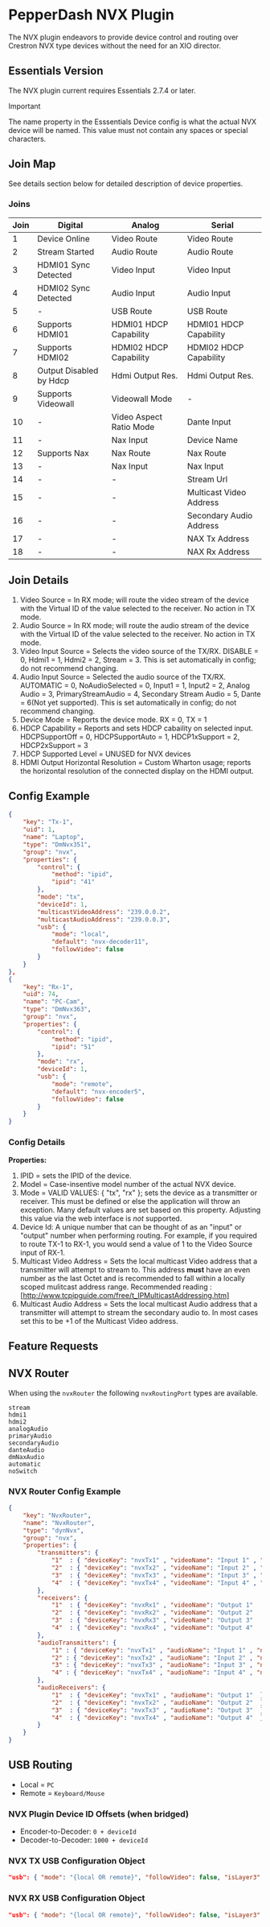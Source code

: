# PepperDash NVX Plugin

The NVX plugin endeavors to provide device control and routing over Crestron NVX type devices without the need for an XIO director.

## Essentials Version

The NVX plugin current requires Essentials 2.7.4 or later.

> [!IMPORTANT]
> The name property in the Esssentials Device config is what the actual NVX device will be named.  This value must not contain any spaces or special characters.  

## Join Map

See details section below for detailed description of device properties.

### Joins

| Join | Digital                | Analog                   | Serial                   |
| ---- | ---------------------- | ------------------------ | ------------------------ |
| 1    | Device Online          | Video Route              | Video Route              |
| 2    | Stream Started         | Audio Route              | Audio Route              |
| 3    | HDMI01 Sync Detected   | Video Input              | Video Input              |
| 4    | HDMI02 Sync Detected   | Audio Input              | Audio Input              |
| 5    | -                      | USB Route                | USB Route                |
| 6    | Supports HDMI01        | HDMI01 HDCP Capability   | HDMI01 HDCP Capability   |
| 7    | Supports HDMI02        | HDMI02 HDCP Capability   | HDMI02 HDCP Capability   |
| 8    | Output Disabled by Hdcp| Hdmi Output Res.         | Hdmi Output Res.         |
| 9    | Supports Videowall     | Videowall Mode           | -                        |
| 10   | -                      | Video Aspect Ratio Mode  | Dante Input              |
| 11   | -                      | Nax Input                | Device Name              |
| 12   | Supports Nax           | Nax Route                | Nax Route                |
| 13   | -                      | Nax Input                | Nax Input                |
| 14   | -                      | -                        | Stream Url               |
| 15   | -                      | -                        | Multicast Video Address  |
| 16   | -                      | -                        | Secondary Audio Address  |
| 17   | -                      | -                        | NAX Tx Address           |
| 18   | -                      | -                        | NAX Rx Address           |

## Join Details

1. Video Source = In RX mode; will route the video stream of the device with the Virtual ID of the value selected to the receiver.  No action in TX mode.
2. Audio Source = In RX mode; will route the audio stream of the device with the Virtual ID of the value selected to the receiver.  No action in TX mode.
3. Video Input Source = Selects the video source of the TX/RX.  DISABLE = 0, Hdmi1 = 1, Hdmi2 = 2, Stream = 3.  This is set automatically in config; do not recommend changing.
4. Audio Input Source = Selected the audio source of the TX/RX.  AUTOMATIC = 0, NoAudioSelected = 0, Input1 = 1, Input2 = 2, Analog Audio = 3, PrimaryStreamAudio = 4, Secondary Stream Audio = 5, Dante = 6(Not yet supported).  This is set automatically in config; do not recommend changing.
5. Device Mode = Reports the device mode.  RX = 0, TX = 1
6. HDCP Capability = Reports and sets HDCP cabaility on selected input.  HDCPSupportOff = 0, HDCPSupportAuto = 1, HDCP1xSupport = 2, HDCP2xSupport = 3
7. HDCP Supported Level = UNUSED for NVX devices
8. HDMI Output Horizontal Resolution = Custom Wharton usage; reports the horizontal resolution of the connected display on the HDMI output.

## Config Example

```JSON
{
    "key": "Tx-1",
    "uid": 1,
    "name": "Laptop",
    "type": "DmNvx351",
    "group": "nvx",
    "properties": {
        "control": {
            "method": "ipid",
            "ipid": "41"
        },
        "mode": "tx",
        "deviceId": 1,
        "multicastVideoAddress": "239.0.0.2",
        "multicastAudioAddress": "239.0.0.3",
        "usb": {
            "mode": "local",
            "default": "nvx-decoder11",
            "followVideo": false
        }
    }
},
{
    "key": "Rx-1",
    "uid": 74,
    "name": "PC-Cam",
    "type": "DmNvx363",
    "group": "nvx",
    "properties": {
        "control": {
            "method": "ipid",
            "ipid": "51"
        },
        "mode": "rx",
        "deviceId": 1,
        "usb": {
            "mode": "remote",
            "default": "nvx-encoder5",
            "followVideo": false
        }
    }
}
```

### Config Details

__Properties:__

1. IPID = sets the IPID of the device.
2. Model = Case-insentive model number of the actual NVX device.
3. Mode = VALID VALUES: { "tx", "rx" }; sets the device as a transmitter or receiver.  This must be defined or else the application
will throw an exception.  Many default values are set based on this property.  Adjusting this value via the web interface is _not_ supported.
4. Device Id: A unique number that can be thought of as an "input" or "output" number when performing routing.  For example, if you required to route
TX-1 to RX-1, you would send a value of 1 to the Video Source input of RX-1.
5. Multicast Video Address = Sets the local multicast Video address that a transmitter will attempt to stream to.  This address __must__ have an even number as the last Octet and is recommended to fall within a locally scoped mulitcast address range. Recommended reading : [http://www.tcpipguide.com/free/t_IPMulticastAddressing.htm]
6. Multicast Audio Address = Sets the local multicast Audio address that a transmitter will attempt to stream the secondary audio to.  In most cases set this to be +1 of the Multicast Video address.

## Feature Requests

## NVX Router

When using the `nvxRouter` the following `nvxRoutingPort` types are available.

```
stream
hdmi1
hdmi2
analogAudio
primaryAudio
secondaryAudio
danteAudio
dmNaxAudio
automatic
noSwitch
```

### NVX Router Config Example

```json
{
    "key": "NvxRouter",
    "name": "NvxRouter",
    "type": "dynNvx",
    "group": "nvx",
    "properties": {
        "transmitters": {
            "1"  : { "deviceKey": "nvxTx1" , "videoName": "Input 1" , "nvxRoutingPort": "hdmi1" },
            "2"  : { "deviceKey": "nvxTx2" , "videoName": "Input 2" , "nvxRoutingPort": "hdmi1" },
            "3"  : { "deviceKey": "nvxTx3" , "videoName": "Input 3" , "nvxRoutingPort": "hdmi1" },
            "4"  : { "deviceKey": "nvxTx4" , "videoName": "Input 4" , "nvxRoutingPort": "hdmi1" }
        },
        "receivers": {
            "1"  : { "deviceKey": "nvxRx1" , "videoName": "Output 1"      },
            "2"  : { "deviceKey": "nvxRx2" , "videoName": "Output 2"      },
            "3"  : { "deviceKey": "nvxRx3" , "videoName": "Output 3"      },
            "4"  : { "deviceKey": "nvxRx4" , "videoName": "Output 4"      }
        },
        "audioTransmitters": {
            "1" : { "deviceKey": "nvxTx1" , "audioName": "Input 1" , "nvxRoutingPort": "hdmi1"       },
            "2" : { "deviceKey": "nvxTx2" , "audioName": "Input 2" , "nvxRoutingPort": "hdmi1"       },
            "3" : { "deviceKey": "nvxTx3" , "audioName": "Input 3" , "nvxRoutingPort": "hdmi1"       },
            "4" : { "deviceKey": "nvxTx4" , "audioName": "Input 4" , "nvxRoutingPort": "analogAudio" }
        },
        "audioReceivers": {
            "1"  : { "deviceKey": "nvxTx1" , "audioName": "Output 1"  },
            "2"  : { "deviceKey": "nvxTx2" , "audioName": "Output 2"  },
            "3"  : { "deviceKey": "nvxTx3" , "audioName": "Output 3"  },
            "4"  : { "deviceKey": "nvxTx4" , "audioName": "Output 4"  }
        }
    }
}
```

## USB Routing

- Local = `PC`
- Remote = `Keyboard/Mouse`

### NVX Plugin Device ID Offsets (when bridged)

- Encoder-to-Decoder: `0 + deviceId`
- Decoder-to-Decoder: `1000 + deviceId`

### NVX TX USB Configuration Object

```json
"usb": { "mode": "{local OR remote}", "followVideo": false, "isLayer3": false}
```

### NVX RX USB Configuration Object

```json
"usb": { "mode": "{local OR remote}", "followVideo": false, "isLayer3": false }
```

